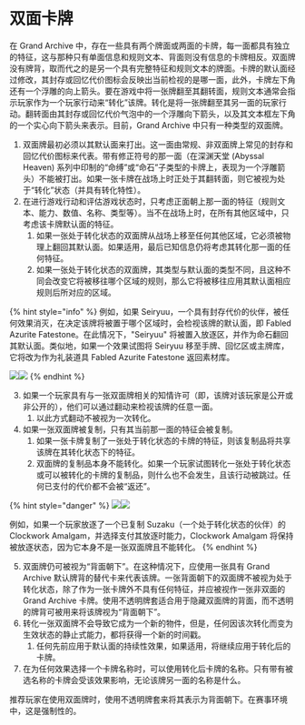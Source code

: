 # 双面卡牌

在 Grand Archive 中，存在一些具有两个牌面或两面的卡牌，每一面都具有独立的特征，这与那种只有单面信息和规则文本、背面则没有信息的卡牌相反。双面牌没有牌背，取而代之的是另一个具有完整特征和规则文本的牌面。卡牌的默认面经过修改，其封存或回忆代价图标会反映出当前检视的是哪一面，此外，卡牌左下角还有一个浮雕的向上箭头。要在游戏中将一张牌翻至其翻转面，规则文本通常会指示玩家作为一个玩家行动来“转化”该牌。转化是将一张牌翻至其另一面的玩家行动。翻转面由其封存或回忆代价气泡中的一个浮雕向下箭头，以及其文本框左下角的一个实心向下箭头来表示。目前，Grand Archive 中只有一种类型的双面牌。



1. 双面牌最初必须以其默认面来打出。这一面由常规、非双面牌上常见的封存和回忆代价图标来代表。带有修正符号的那一面（在深渊天堂 (Abyssal Heaven) 系列中印制的“命缚”或“命石”子类型的卡牌上，表现为一个浮雕箭头）不能被打出。如果一张卡牌在战场上时正处于其翻转面，则它被视为处于“转化”状态（并具有转化特性）。
2. 在进行游戏行动和评估游戏状态时，只考虑正面朝上那一面的特征（规则文本、能力、数值、名称、类型等）。当不在战场上时，在所有其他区域中，只考虑该卡牌默认面的特征。
   1. 如果一张处于转化状态的双面牌从战场上移至任何其他区域，它必须被物理上翻回其默认面。如果适用，最后已知信息仍将考虑其转化那一面的任何特征。
   2. 如果一张处于转化状态的双面牌，其类型与默认面的类型不同，且这种不同会改变它将被移往哪个区域的规则，那么它将被移往应用其默认面相应规则后所对应的区域。

{% hint style="info" %}
例如，如果 Seiryuu，一个具有封存代价的伙伴，被任何效果消灭，在决定该牌将被置于哪个区域时，会检视该牌的默认面，即 Fabled Azurite Fatestone。在此情况下，"Seiryuu" 将被置入放逐区，并作为命石翻回其默认面。类似地，如果一个效果试图将 Seiryuu 移至手牌、回忆区或主牌库，它将改为作为礼装道具 Fabled Azurite Fatestone 返回素材库。

![](<../../.gitbook/assets/image (3).png>)![](<../../.gitbook/assets/image (5).png>)
{% endhint %}

3. 如果一个玩家具有与一张双面牌相关的知情许可（即，该牌对该玩家是公开或非公开的），他们可以通过翻动来检视该牌的任意一面。
   1. 以此方式翻动不被视为一次转化。
4. 如果一张双面牌被复制，只有其当前那一面的特征会被复制。
   1. 如果一张卡牌复制了一张处于转化状态的卡牌的特征，则该复制品将共享该牌在其转化状态下的特征。
   2. 双面牌的复制品本身不能转化。如果一个玩家试图转化一张处于转化状态或可以被转化的卡牌的复制品，则什么也不会发生，且该行动被跳过。任何已支付的代价都不会被“返还”。

{% hint style="danger" %}
![](<../../.gitbook/assets/image (6).png>)![](<../../.gitbook/assets/image (7).png>)

例如，如果一个玩家放逐了一个已复制 Suzaku（一个处于转化状态的伙伴）的 Clockwork Amalgam，并选择支付其放逐时能力，Clockwork Amalgam 将保持被放逐状态，因为它本身不是一张双面牌且不能转化。
{% endhint %}

5. 双面牌仍可被视为“背面朝下”。在这种情况下，应使用一张具有 Grand Archive 默认牌背的替代卡来代表该牌。一张背面朝下的双面牌不被视为处于转化状态，除了作为一张卡牌外不具有任何特征，并应被视作一张非双面的 Grand Archive 卡牌。使用不透明牌套适合用于隐藏双面牌的背面，而不透明的牌背可被用来将该牌视为“背面朝下”。
6. 转化一张双面牌不会导致它成为一个新的物件，但是，任何因该次转化而变为生效状态的静止式能力，都将获得一个新的时间戳。
   1. 任何先前应用于默认面的持续性效果，如果适用，将继续应用于转化后的卡牌。
7. 在为任何效果选择一个卡牌名称时，可以使用转化后卡牌的名称。只有带有被选名称的卡牌会受该效果影响，无论该牌另一面的名称是什么。

推荐玩家在使用双面牌时，使用不透明牌套来将其表示为背面朝下。在赛事环境中，这是强制性的。
